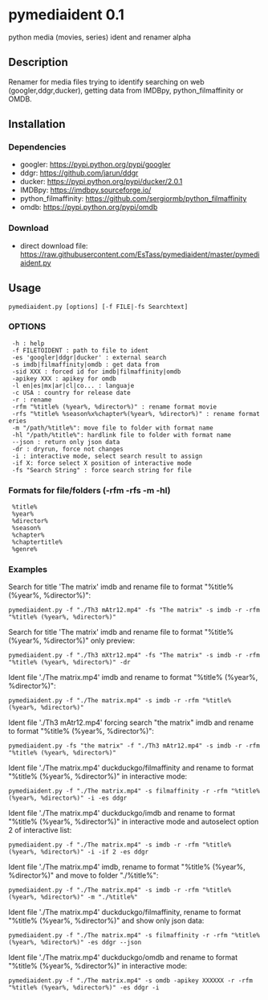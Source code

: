 # pymediaident 0.1
python media (movies, series) ident and renamer alpha


## Description
Renamer for media files trying to identify searching on web (googler,ddgr,ducker), getting data from IMDBpy, python_filmaffinity or OMDB.

## Installation
### Dependencies
 - googler: https://pypi.python.org/pypi/googler
 - ddgr: https://github.com/jarun/ddgr
 - ducker: https://pypi.python.org/pypi/ducker/2.0.1
 - IMDBpy: https://imdbpy.sourceforge.io/
 - python_filmaffinity: https://github.com/sergiormb/python_filmaffinity
 - omdb: https://pypi.python.org/pypi/omdb
 ### Download
  - direct download file: https://raw.githubusercontent.com/EsTass/pymediaident/master/pymediaident.py
 
## Usage
```
pymediaident.py [options] [-f FILE|-fs Searchtext]
```

### OPTIONS
```
 -h : help
 -f FILETOIDENT : path to file to ident
 -es 'googler|ddgr|ducker' : external search
 -s imdb|filmaffinity|omdb : get data from
 -sid XXX : forced id for imdb|filmaffinity|omdb
 -apikey XXX : apikey for omdb
 -l en|es|mx|ar|cl|co... : languaje
 -c USA : country for release date
 -r : rename
 -rfm "%title% (%year%, %director%)" : rename format movie
 -rfs "%title% %season%x%chapter%(%year%, %director%)" : rename format eries
 -m "/path/%title%": move file to folder with format name 
 -hl "/path/%title%": hardlink file to folder with format name 
 --json : return only json data
 -dr : dryrun, force not changes
 -i : interactive mode, select search result to assign
 -if X: force select X position of interactive mode
 -fs "Search String" : force search string for file
 ```
 
### Formats for file/folders (-rfm -rfs -m -hl)
```
 %title%
 %year%
 %director%
 %season%
 %chapter%
 %chaptertitle%
 %genre%
 ```
 
 ### Examples
 
 Search for title 'The matrix' imdb and rename file to format "%title% (%year%, %director%)":
 ```
 pymediaident.py -f "./Th3 mAtr12.mp4" -fs "The matrix" -s imdb -r -rfm "%title% (%year%, %director%)"
 ```
 
 Search for title 'The matrix' imdb and rename file to format "%title% (%year%, %director%)" only preview:
 ```
 pymediaident.py -f "./Th3 mXtr12.mp4" -fs "The matrix" -s imdb -r -rfm "%title% (%year%, %director%)" -dr
 ```
 
 Ident file './The matrix.mp4' imdb and rename to format "%title% (%year%, %director%)":
 ```
 pymediaident.py -f "./The matrix.mp4" -s imdb -r -rfm "%title% (%year%, %director%)"
 ```
 
 Ident file './Th3 mAtr12.mp4' forcing search "the matrix" imdb and rename to format "%title% (%year%, %director%)":
 ```
 pymediaident.py -fs "the matrix" -f "./Th3 mAtr12.mp4" -s imdb -r -rfm "%title% (%year%, %director%)"
 ```
 
 Ident file './The matrix.mp4' duckduckgo/filmaffinity and rename to format "%title% (%year%, %director%)" in interactive mode:
 ```
 pymediaident.py -f "./The matrix.mp4" -s filmaffinity -r -rfm "%title% (%year%, %director%)" -i -es ddgr
 ```
 
 Ident file './The matrix.mp4' duckduckgo/imdb and rename to format "%title% (%year%, %director%)" in interactive mode and autoselect option 2 of interactive list:
 ```
 pymediaident.py -f "./The matrix.mp4" -s imdb -r -rfm "%title% (%year%, %director%)" -i -if 2 -es ddgr
 ```
 
 Ident file './The matrix.mp4' imdb, rename to format "%title% (%year%, %director%)" and move to folder "./%title%":
 ```
 pymediaident.py -f "./The matrix.mp4" -s imdb -r -rfm "%title% (%year%, %director%)" -m "./%title%"
 ```
 
 Ident file './The matrix.mp4' duckduckgo/filmaffinity, rename to format "%title% (%year%, %director%)" and show only json data:
 ```
 pymediaident.py -f "./The matrix.mp4" -s filmaffinity -r -rfm "%title% (%year%, %director%)" -es ddgr --json
 ```
 
 Ident file './The matrix.mp4' duckduckgo/omdb and rename to format "%title% (%year%, %director%)" in interactive mode:
 ```
 pymediaident.py -f "./The matrix.mp4" -s omdb -apikey XXXXXX -r -rfm "%title% (%year%, %director%)" -es ddgr -i
 ```
 
